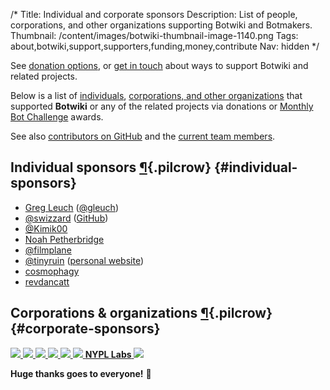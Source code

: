 /*
Title: Individual and corporate sponsors
Description: List of people, corporations, and other organizations supporting Botwiki and Botmakers.
Thumbnail: /content/images/botwiki-thumbnail-image-1140.png
Tags: about,botwiki,support,supporters,funding,money,contribute
Nav: hidden
*/

<div class="note">
  <p>
    See <a href="/about/support/#donation-options">donation options</a>, or <a href="mailto:stefan@botwiki.org">get in touch</a> about ways to support Botwiki and related projects.
  </p>
</div>

Below is a list of [individuals](#individual-sponsors), [corporations, and other organizations](#corporate-sponsors) that supported **Botwiki** or any of the related projects via donations or [Monthly Bot Challenge](https://botwiki.org/monthly-bot-challenge) awards.

See also [contributors on GitHub](https://github.com/botwiki/botwiki.org/graphs/contributors) and the [current team members](/about/team/).

## Individual sponsors [¶](#individual-sponsors){.pilcrow} {#individual-sponsors}

- [Greg Leuch](https://poncho.is) ([@gleuch](https://twitter.com/gleuch))
- [@swizzard](https://twitter.com/swizzard) ([GitHub](https://github.com/swizzard))
- [@Kimik00](https://twitter.com/Kimik00)
- [Noah Petherbridge](https://www.kirsle.net/?ref=botwiki)
- [@filmplane](http://matthewspencerphotography.com/?ref=botwiki)
- [@tinyruin](http://twitter.com/tinyruin) ([personal website](http://tinyworlds.org/?ref=botwiki))
- [cosmophagy](http://cosmophagy.tumblr.com/?ref=botwiki)
- [revdancatt](http://revdancatt.com/?ref=botwiki)


## Corporations & organizations [¶](#corporate-sponsors){.pilcrow} {#corporate-sponsors}

<div class="sponsors-corporate-organizations">
  <a href="https://www.digitalocean.com/?ref=botwiki" 
     alt="DigitalOcean logo"
     title="DigitalOcean, the sponsor of the very first Monthly Bot Challenge">
    <img src="/content/images/logos/digitalocean-logo.png">
  </a>
  <a href="https://www.gyro.com/?ref=botwiki" 
     alt="Gyro"
     title="Gyro, the host of the first Botwiki edit-a-thon">
    <img src="/content/images/logos/gyro.jpg">
  </a>
  <a href="http://www.andfestival.org.uk/?ref=botwiki" 
     alt="Abandon Normal Devices logo"
     title="Abandon Normal Devices, the sponsor of the March 2016 Monthly Bot Challenge">
    <img src="/content/images/logos/and-logo.png">
  </a>
  <a href="http://botnerds.com/?ref=botwiki" 
     alt="Botnerds logo"
     title="Botnerds, the sponsor of the Botmakers meetup group">
    <img src="/content/images/logos/botnerds.png">
  </a>
  <a href="https://opennews.org/?ref=botwiki" 
     alt="Knight-Mozilla OpenNews logo"
     title="Knight-Mozilla OpenNews, the sponsor of the April 2016 Monthly Bot Challenge">
    <img src="/content/images/logos/knight-mozilla-opennews.png">
  </a>
  <a href="http://botlibre.com/?ref=botwiki" 
     alt="BOT libre! logo"
     title="BOT libre!">
    <img src="/content/images/logos/bot-libre.png">
  </a>
  <a
     title="NYPL Labs (no logo), the sponsor of the May 2016 Monthly Bot Challenge"
     href="https://twitter.com/nypl_labs"><strong>NYPL&nbsp;Labs</strong>
  </a>
  <a href="https://www.botpages.com/?ref=botwiki" 
     alt="BotPages logo"
     title="BotPages">
    <img src="/content/images/logos/botpages-logo.png">
  </a>
</div>

**Huge thanks goes to everyone!** 🙌
